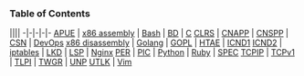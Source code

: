 ### **Table of Contents**

||||
-|-|-|-|-
[APUE](apue/index.md) | [x86 assembly](asm/index.md) | [Bash](bash/index.md) | [BD](bd/index.md) | [C](c/index.md)
[CLRS](clrs/index.md) | [CNAPP](cnapp/index.md) | [CNSPP](cnspp/index.md) | [CSN](csn/index.md) | [DevOps](devops/index.md)
[x86 disassembly](disassembly/index.md) | [Golang](golang/index.md) | [GOPL](gopl/index.md) | [HTAE](htae/index.md) | [ICND1](icnd1/index.md)
[ICND2](icnd2/index.md) | [iptables](iptables/index.md) | [LKD](lkd/index.md) | [LSP](lsp/index.md) | [Nginx](nginx/index.md)
[PER](per/index.md) | [PIC](pic/index.md) | [Python](python/index.md) | [Ruby](ruby/index.md) | [SPEC](spec/index.md)
[TCPIP](tcpip/index.md) | [TCPv1](tcpv1/index.md) | [TLPI](tlpi/index.md) | [TWGR](twgr/index.md) | [UNP](unp/index.md)
[UTLK](utlk/index.md) | [Vim](vim/index.md)
